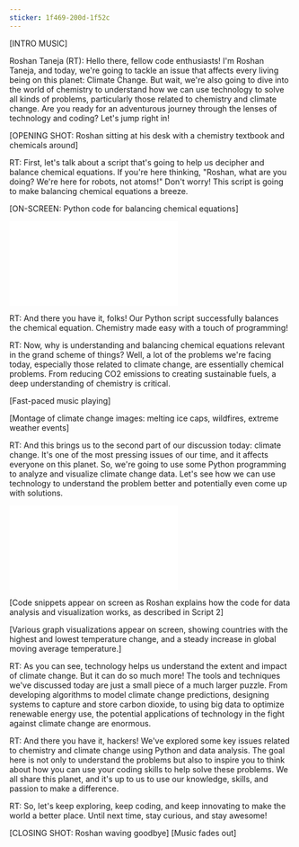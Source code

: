 ```yaml
---
sticker: 1f469-200d-1f52c
---
```

[INTRO MUSIC]

Roshan Taneja (RT): Hello there, fellow code enthusiasts! I'm Roshan Taneja, and today, we're going to tackle an issue that affects every living being on this planet: Climate Change. But wait, we're also going to dive into the world of chemistry to understand how we can use technology to solve all kinds of problems, particularly those related to chemistry and climate change. Are you ready for an adventurous journey through the lenses of technology and coding? Let's jump right in!

[OPENING SHOT: Roshan sitting at his desk with a chemistry textbook and chemicals around]

RT: First, let's talk about a script that's going to help us decipher and balance chemical equations. If you're here thinking, "Roshan, what are you doing? We're here for robots, not atoms!" Don't worry! This script is going to make balancing chemical equations a breeze.

[ON-SCREEN: Python code for balancing chemical equations]

![Chem Equation Balancer Script](docs/Chemistry%20Honours/Unit%208%20-%20Genius%20Hour/Chem%20Equation%20Balancer%20Script.md)

RT: And there you have it, folks! Our Python script successfully balances the chemical equation. Chemistry made easy with a touch of programming!

RT: Now, why is understanding and balancing chemical equations relevant in the grand scheme of things? Well, a lot of the problems we're facing today, especially those related to climate change, are essentially chemical problems. From reducing CO2 emissions to creating sustainable fuels, a deep understanding of chemistry is critical.

[Fast-paced music playing]

[Montage of climate change images: melting ice caps, wildfires, extreme weather events]

RT: And this brings us to the second part of our discussion today: climate change. It's one of the most pressing issues of our time, and it affects everyone on this planet. So, we're going to use some Python programming to analyze and visualize climate change data. Let's see how we can use technology to understand the problem better and potentially even come up with solutions.

![Logistic and Sine Regression on weather data](docs/Chemistry%20Honours/Unit%208%20-%20Genius%20Hour/Logistic%20and%20Sine%20Regression%20on%20weather%20data.md)

[Code snippets appear on screen as Roshan explains how the code for data analysis and visualization works, as described in Script 2]

[Various graph visualizations appear on screen, showing countries with the highest and lowest temperature change, and a steady increase in global moving average temperature.]

RT: As you can see, technology helps us understand the extent and impact of climate change. But it can do so much more! The tools and techniques we've discussed today are just a small piece of a much larger puzzle. From developing algorithms to model climate change predictions, designing systems to capture and store carbon dioxide, to using big data to optimize renewable energy use, the potential applications of technology in the fight against climate change are enormous.

RT: And there you have it, hackers! We've explored some key issues related to chemistry and climate change using Python and data analysis. The goal here is not only to understand the problems but also to inspire you to think about how you can use your coding skills to help solve these problems. We all share this planet, and it's up to us to use our knowledge, skills, and passion to make a difference.

RT: So, let's keep exploring, keep coding, and keep innovating to make the world a better place. Until next time, stay curious, and stay awesome!

[CLOSING SHOT: Roshan waving goodbye] [Music fades out]